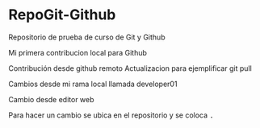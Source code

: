 # RepoGit-Github
Repositorio de prueba de curso de Git y Github

Mi primera contribucion local para Github

Contribución desde github remoto
Actualizacion para ejemplificar git pull

Cambios desde mi rama local llamada developer01

Cambio desde editor web

Para hacer un cambio se ubica en el repositorio y se coloca <kbd>.</kbd>
